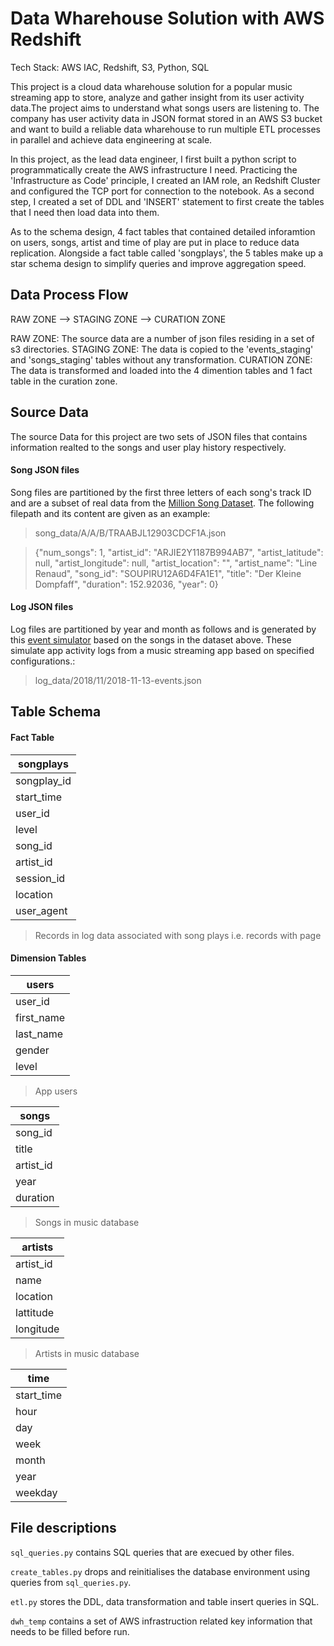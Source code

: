 # Data Wharehouse Solution with AWS Redshift

Tech Stack: AWS IAC, Redshift, S3, Python, SQL

This project is a cloud data wharehouse solution for a popular music streaming app to store, analyze and gather insight from its user activity data.The project aims to understand what songs users are listening to. The company has user activity data in JSON format stored in an AWS S3 bucket and want to build a reliable data wharehouse to run multiple ETL processes in parallel and achieve data engineering at scale.

In this project, as the lead data engineer, I first built a python script to programmatically create the AWS infrastructure I need. Practicing the 'Infrastructure as Code' principle, I created an IAM role, an Redshift Cluster and configured the TCP port for connection to the notebook. As a second step, I created a set of DDL and 'INSERT' statement to first create the tables that I need then load data into them.

As to the schema design, 4 fact tables that contained detailed inforamtion on users, songs, artist and time of play are put in place to reduce data replication. Alongside a fact table called 'songplays', the 5 tables make up a star schema design to simplify queries and improve aggregation speed. 

## Data Process Flow

RAW ZONE --> STAGING ZONE --> CURATION ZONE

RAW ZONE: The source data are a number of json files residing in a set of s3 directories.
STAGING ZONE: The data is copied to the 'events_staging' and 'songs_staging' tables without any transformation.
CURATION ZONE: The data is transformed and loaded into the 4 dimention tables and 1 fact table in the curation zone.


## Source Data

The source Data for this project are two sets of JSON files that contains information realted to the songs and user play history respectively.

#### Song JSON files
Song files are partitioned by the first three letters of each song's track ID and are a subset of real data from the [Million Song Dataset](http://millionsongdataset.com/).  The following filepath and its content are given as an example:

> song_data/A/A/B/TRAABJL12903CDCF1A.json

> {"num_songs": 1, "artist_id": "ARJIE2Y1187B994AB7", "artist_latitude": null, "artist_longitude": null, "artist_location": "", "artist_name": "Line Renaud", "song_id": "SOUPIRU12A6D4FA1E1", "title": "Der Kleine Dompfaff", "duration": 152.92036, "year": 0}

#### Log JSON files

Log files are partitioned by year and month as follows and is generated by this [event simulator](https://github.com/Interana/eventsim) based on the songs in the dataset above. These simulate app activity logs from a music streaming app based on specified configurations.:

> log_data/2018/11/2018-11-13-events.json


## Table Schema

#### Fact Table

| songplays |
| --- |
| songplay_id |
| start_time |
| user_id |
| level |
| song_id |
| artist_id |
| session_id |
| location |
| user_agent |
> Records in log data associated with song plays i.e. records with page

#### Dimension Tables

| users  |
| --- |
| user_id |
| first_name |
| last_name |
| gender |
| level |
> App users 

| songs   |
| --- |
| song_id |
| title |
| artist_id |
| year |
| duration |
> Songs in music database

| artists    |
| --- |
| artist_id |
| name |
| location |
| lattitude |
| longitude |
> Artists in music database

| time     |
| --- |
| start_time |
| hour |
| day |
| week |
| month |
| year |
| weekday |

## File descriptions

`sql_queries.py` contains SQL queries that are execued by other files.

`create_tables.py` drops and reinitialises the database environment using queries from `sql_queries.py`.

`etl.py` stores the DDL, data transformation and table insert queries in SQL.

`dwh_temp` contains a set of AWS infrastruction related key information that needs to be filled before run.
